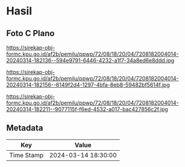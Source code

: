# Hasil

## Foto C Plano

https://sirekap-obj-formc.kpu.go.id/af2b/pemilu/ppwp/72/08/18/20/04/7208182004014-20240314-182136--594e9791-6446-4232-a1f7-34a8ed6e8ddd.jpg

https://sirekap-obj-formc.kpu.go.id/af2b/pemilu/ppwp/72/08/18/20/04/7208182004014-20240314-182156--6149f2d4-1297-4bfa-8eb8-59482bf5614f.jpg

https://sirekap-obj-formc.kpu.go.id/af2b/pemilu/ppwp/72/08/18/20/04/7208182004014-20240314-182211--9077115f-f6ed-4532-a017-bac427856c2f.jpg


## Metadata

| Key        | Value               |
| ---------- | ------------------- |
| Time Stamp | 2024-03-14 18:30:00 |



